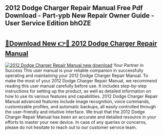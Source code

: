 ## 2012 Dodge Charger Repair Manual Free Pdf Download - Part-ypb New Repair Owner Guide - User Service Edition bhOZE

# <h2><a href="http://bc12058.oget.top/?id=2012+Dodge+Charger+Repair+Manual">🔗Download New 👉🔴 2012 Dodge Charger Repair Manual</a></h2>

[![2012 Dodge Charger Repair Manual new download](https://i.imgur.com/5g1atiW.png)](http://bc12058.oget.top/?id=2012+Dodge+Charger+Repair+Manual)
Your Partner in Success This user manual is your reliable companion in successfully operating and maintaining your 2012 Dodge Charger Repair Manual. To make the most of your 2012 Dodge Charger Repair Manual, we recommend reading this user manual carefully before use. It includes step-by-step instructions for setting up the product, as well as detailed information on how to use its various features and capabilities. 2012 Dodge Charger Repair Manual advanced features include image recognition, voice commands, customizable profiles, and automatic backups, all easily controlled through the user-friendly and intuitive interface. We trust that the 2012 Dodge Charger Repair Manual has been an accurate and detailed resource in your efforts to master your new device. In case of any queries or concerns, please do not hesitate to reach out to our customer service team.
